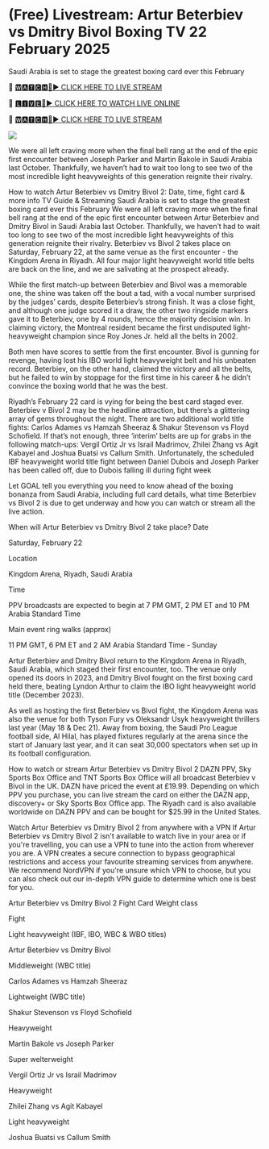 # (Free) Livestream: Artur Beterbiev vs Dmitry Bivol  Boxing TV 22 February 2025
Saudi Arabia is set to stage the greatest boxing card ever this February

🔴 [🆆🅰🆃🅲🅷🔴▶️ CLICK HERE TO LIVE STREAM](https://bxila-fsdk-ula-ama.blogspot.com/)

🔴 [🅻🅸🆅🅴🔴▶️ CLICK HERE TO WATCH LIVE ONLINE](https://bxila-fsdk-ula-ama.blogspot.com/)

🔴 [🆆🅰🆃🅲🅷🔴▶️ CLICK HERE TO LIVE STREAM](https://bxila-fsdk-ula-ama.blogspot.com/)

<a href="https://bxila-fsdk-ula-ama.blogspot.com/"><img src="https://camo.githubusercontent.com/fba2f80cc16cb7cee92a7b75e9351357b2314df93a82e6b963b2992db1bc504d/68747470733a2f2f65743230736c616d2e6e65742f77702d636f6e74656e742f75706c6f6164732f323031392f31312f4372696348442d4c6976652d437269636b65742d53747265616d696e672d2545322538302539332d57617463682d4c6976652d437269636b65742d4f6e6c696e652d546f6461792e706e67"></a>

We were all left craving more when the final bell rang at the end of the epic first encounter between Joseph Parker and Martin Bakole in Saudi Arabia last October. Thankfully, we haven’t had to wait too long to see two of the most incredible light heavyweights of this generation reignite their rivalry. 

How to watch Artur Beterbiev vs Dmitry Bivol 2: Date, time, fight card & more info TV Guide & Streaming Saudi Arabia is set to stage the greatest boxing card ever this February We were all left craving more when the final bell rang at the end of the epic first encounter between Artur Beterbiev and Dmitry Bivol in Saudi Arabia last October. Thankfully, we haven’t had to wait too long to see two of the most incredible light heavyweights of this generation reignite their rivalry. Beterbiev vs Bivol 2 takes place on Saturday, February 22, at the same venue as the first encounter - the Kingdom Arena in Riyadh. All four major light heavyweight world title belts are back on the line, and we are salivating at the prospect already.

While the first match-up between Beterbiev and Bivol was a memorable one, the shine was taken off the bout a tad, with a vocal number surprised by the judges’ cards, despite Beterbiev’s strong finish. It was a close fight, and although one judge scored it a draw, the other two ringside markers gave it to Beterbiev, one by 4 rounds, hence the majority decision win. In claiming victory, the Montreal resident became the first undisputed light-heavyweight champion since Roy Jones Jr. held all the belts in 2002.

Both men have scores to settle from the first encounter. Bivol is gunning for revenge, having lost his IBO world light heavyweight belt and his unbeaten record. Beterbiev, on the other hand, claimed the victory and all the belts, but he failed to win by stoppage for the first time in his career & he didn’t convince the boxing world that he was the best.

Riyadh’s February 22 card is vying for being the best card staged ever. Beterbiev v Bivol 2 may be the headline attraction, but there’s a glittering array of gems throughout the night. There are two additional world title fights: Carlos Adames vs Hamzah Sheeraz & Shakur Stevenson vs Floyd Schofield. If that’s not enough, three ‘interim’ belts are up for grabs in the following match-ups: Vergil Ortiz Jr vs Israil Madrimov, Zhilei Zhang vs Agit Kabayel and Joshua Buatsi vs Callum Smith. Unfortunately, the scheduled IBF heavyweight world title fight between Daniel Dubois and Joseph Parker has been called off, due to Dubois falling ill during fight week

Let GOAL tell you everything you need to know ahead of the boxing bonanza from Saudi Arabia, including full card details, what time Beterbiev vs Bivol 2 is due to get underway and how you can watch or stream all the live action.

When will Artur Beterbiev vs Dmitry Bivol 2 take place? Date

Saturday, February 22

Location

Kingdom Arena, Riyadh, Saudi Arabia

Time

PPV broadcasts are expected to begin at 7 PM GMT, 2 PM ET and 10 PM Arabia Standard Time

Main event ring walks (approx)

11 PM GMT, 6 PM ET and 2 AM Arabia Standard Time - Sunday

Artur Beterbiev and Dmitry Bivol return to the Kingdom Arena in Riyadh, Saudi Arabia, which staged their first encounter, too. The venue only opened its doors in 2023, and Dmitry Bivol fought on the first boxing card held there, beating Lyndon Arthur to claim the IBO light heavyweight world title (December 2023).

As well as hosting the first Beterbiev vs Bivol fight, the Kingdom Arena was also the venue for both Tyson Fury vs Oleksandr Usyk heavyweight thrillers last year (May 18 & Dec 21). Away from boxing, the Saudi Pro League football side, Al Hilal, has played fixtures regularly at the arena since the start of January last year, and it can seat 30,000 spectators when set up in its football configuration.

How to watch or stream Artur Beterbiev vs Dmitry Bivol 2 DAZN PPV, Sky Sports Box Office and TNT Sports Box Office will all broadcast Beterbiev v Bivol in the UK. DAZN have priced the event at £19.99. Depending on which PPV you purchase, you can live stream the card on either the DAZN app, discovery+ or Sky Sports Box Office app. The Riyadh card is also available worldwide on DAZN PPV and can be bought for $25.99 in the United States.

Watch Artur Beterbiev vs Dmitry Bivol 2 from anywhere with a VPN If Artur Beterbiev vs Dmitry Bivol 2 isn't available to watch live in your area or if you're travelling, you can use a VPN to tune into the action from wherever you are. A VPN creates a secure connection to bypass geographical restrictions and access your favourite streaming services from anywhere. We recommend NordVPN if you're unsure which VPN to choose, but you can also check out our in-depth VPN guide to determine which one is best for you.

Artur Beterbiev vs Dmitry Bivol 2 Fight Card Weight class

Fight

Light heavyweight (IBF, IBO, WBC & WBO titles)

Artur Beterbiev vs Dmitry Bivol

Middleweight (WBC title)

Carlos Adames vs Hamzah Sheeraz

Lightweight (WBC title)

Shakur Stevenson vs Floyd Schofield

Heavyweight

Martin Bakole vs Joseph Parker

Super welterweight

Vergil Ortiz Jr vs Israil Madrimov

Heavyweight

Zhilei Zhang vs Agit Kabayel

Light heavyweight

Joshua Buatsi vs Callum Smith

